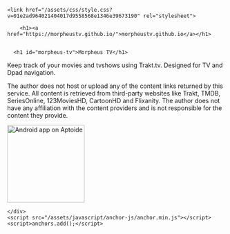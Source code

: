 <!DOCTYPE html>
<html lang="en">
  <head>
    <meta charset="UTF-8">
    <meta name="viewport" content="width=device-width, initial-scale=1">

<!-- Begin Jekyll SEO tag v2.3.0 -->
<title>Morpheus TV | morpheustv.github.io</title>
<meta property="og:title" content="Morpheus TV" />
<meta property="og:locale" content="en_US" />
<link rel="canonical" href="https://morpheustv.github.io/" />
<meta property="og:url" content="https://morpheustv.github.io/" />
<meta property="og:site_name" content="morpheustv.github.io" />
<script type="application/ld+json">
{"name":"morpheustv.github.io","description":null,"author":null,"@type":"WebSite","url":"https://morpheustv.github.io/","image":null,"publisher":null,"headline":"Morpheus TV","dateModified":null,"datePublished":null,"sameAs":null,"mainEntityOfPage":null,"@context":"http://schema.org"}</script>
<!-- End Jekyll SEO tag -->

    <link href="/assets/css/style.css?v=01e2ad964021404017d9558568e1346e39673190" rel="stylesheet">
  </head>
  <body>
    <div class="container-lg px-3 my-5 markdown-body">
      
        <h1><a href="https://morpheustv.github.io/">morpheustv.github.io</a></h1>
      

      <h1 id="morpheus-tv">Morpheus TV</h1>

<p>Keep track of your movies and tvshows using Trakt.tv.
Designed for TV and Dpad navigation.</p>

<p>The author does not host or upload any of the content links returned by this service.
All content is retrieved from third-party websites like Trakt, TMDB, SeriesOnline, 123MoviesHD, CartoonHD and Flixanity.
The author does not have any affiliation with the content providers and is not responsible for the content they provide.</p>

<p><a href="https://morpheus-tv.aptoide.pt/?utm_source=developer&amp;utm_medium=badge&amp;utm_campaign=partner-embed"><img width="179px" alt="Android app on Aptoide" src="https://cdn6.aptoide.com/includes/themes/2014/images/aptoide_badge.png?timestamp=timestamp=20171016a" /></a></p>


      
    </div>
    <script src="/assets/javascript/anchor-js/anchor.min.js"></script>
    <script>anchors.add();</script>
  </body>
</html>
